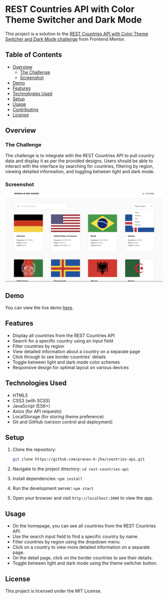 # REST Countries API with Color Theme Switcher and Dark Mode

This project is a solution to the [REST Countries API with Color Theme Switcher and Dark Mode challenge](https://www.frontendmentor.io/challenges/rest-countries-api-with-color-theme-switcher-5cacc469fec04111f7b848ca) from Frontend Mentor.

## Table of Contents

- [Overview](#overview)
  - [The Challenge](#the-challenge)
  - [Screenshot](#screenshot)
- [Demo](#demo)
- [Features](#features)
- [Technologies Used](#technologies-used)
- [Setup](#setup)
- [Usage](#usage)
- [Contributing](#contributing)
- [License](#license)

## Overview

### The Challenge

The challenge is to integrate with the REST Countries API to pull country data and display it as per the provided designs. Users should be able to interact with the interface by searching for countries, filtering by region, viewing detailed information, and toggling between light and dark mode.

### Screenshot

![Screenshot](./countries-api.png)

## Demo

You can view the live demo [here](https://countries-api-cyan-eight.vercel.app/).

## Features

- Display all countries from the REST Countries API
- Search for a specific country using an input field
- Filter countries by region
- View detailed information about a country on a separate page
- Click through to see border countries' details
- Toggle between light and dark mode color schemes
- Responsive design for optimal layout on various devices

## Technologies Used

- HTML5
- CSS3 (with SCSS)
- JavaScript (ES6+)
- Axios (for API requests)
- LocalStorage (for storing theme preference)
- Git and GitHub (version control and deployment)

## Setup

1. Clone the repository:
   ```bash
   git clone https://github.com/pranav-k-jha/countries-api.git
   ```
2. Navigate to the project directory:
   `cd rest-countries-api`

3. Install dependencies:
   `npm install`
4. Run the development server:
   `npm start`
5. Open your browser and visit `http://localhost:3000` to view the app.

## Usage

- On the homepage, you can see all countries from the REST Countries API.
- Use the search input field to find a specific country by name.
- Filter countries by region using the dropdown menu.
- Click on a country to view more detailed information on a separate page.
- On the detail page, click on the border countries to see their details.
- Toggle between light and dark mode using the theme switcher button.

## License

This project is licensed under the MIT License.
